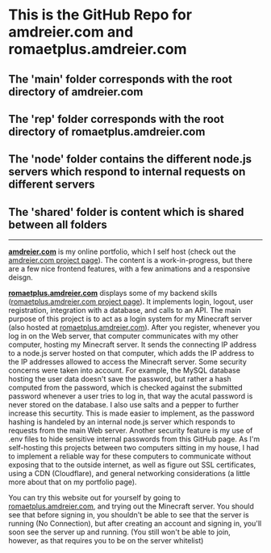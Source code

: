 # This is the GitHub Repo for amdreier.com and romaetplus.amdreier.com
## The 'main' folder corresponds with the root directory of amdreier.com
## The 'rep' folder corresponds with the root directory of romaetplus.amdreier.com
## The 'node' folder contains the different node.js servers which respond to internal requests on different servers
## The 'shared' folder is content which is shared between all folders
---
**[amdreier.com](https://amdreier.com)** is my online portfolio, which I self host (check out the [amdreier.com project page](https://amdreier.com/projects/amdreier-com)). The content is a work-in-progress, but there are a few nice frontend features, with a few animations and a responsive deisgn.

**[romaetplus.amdreier.com](https://romaetplus.amdreier.com)** displays some of my backend skills ([romaetplus.amdreier.com project page](https://amdreier.com/projects/romaetplus-amdreier-com)). It implements login, logout, user registration, integration with a database, and calls to an API.
The main purpose of this project is to act as a login system for my Minecraft server (also hosted at [romaetplus.amdreier.com](https://romaetplus.amdreier.com)). After you register, whenever you log in on the Web server, that computer communicates with my other computer, hosting my Minecraft server. It sends the connecting IP address to a node.js server hosted on that computer, which adds the IP address to the IP addresses allowed to access the Minecraft server. 
Some security concerns were taken into account. For example, the MySQL database hosting the user data doesn't save the password, but rather a hash computed from the password, which is checked against the submitted password whenever a user tries to log in, that way the acutal password is never stored on the database. I also use salts and a pepper to further increase this securtity. This is made easier to implement, as the password hashing is handeled by an internal node.js server which responds to requests from the main Web server. Another security feature is my use of .env files to hide sensitive internal passwords from this GitHub page.
As I'm self-hosting this projects between two computers sitting in my house, I had to implement a reliable way for these computers to communicate without exposing that to the outside internet, as well as figure out SSL certificates, using a CDN (Cloudflare), and general networking considerations (a little more about that on my portfolio page).

You can try this website out for yourself by going to [romaetplus.amdreier.com](https://romaetplus.amdreier.com), and trying out the Minecraft server. You should see that before signing in, you shouldn't be able to see that the server is running (No Connection), but after creating an account and signing in, you'll soon see the server up and running. (You still won't be able to join, however, as that requires you to be on the server whitelist)
